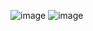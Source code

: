 ![image](https://github.com/user-attachments/assets/29bc0bde-f66d-47ba-9c89-bbccdc645327)
![image](https://github.com/user-attachments/assets/ad432942-c13e-409a-a381-ba6fc5a2221c)
